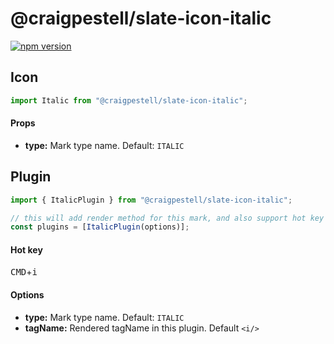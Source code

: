 # @craigpestell/slate-icon-italic

[![npm version](https://badge.fury.io/js/%40canner%2Fslate-icon-italic.svg)](https://badge.fury.io/js/%40canner%2Fslate-icon-italic)

## Icon

```js
import Italic from "@craigpestell/slate-icon-italic";
```

#### Props

* **type:** Mark type name. Default: `ITALIC`

## Plugin

```js
import { ItalicPlugin } from "@craigpestell/slate-icon-italic";

// this will add render method for this mark, and also support hot key for italic.
const plugins = [ItalicPlugin(options)];
```

#### Hot key

<kbd>CMD</kbd>+<kbd>i</kbd>

#### Options

* **type:** Mark type name. Default: `ITALIC`
* **tagName:** Rendered tagName in this plugin. Default `<i/>`

